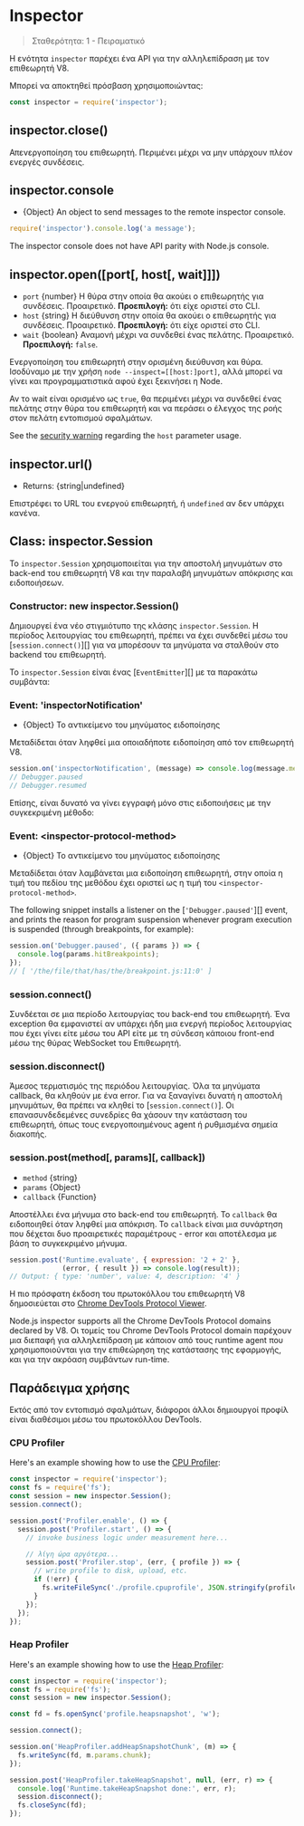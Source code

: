 # Inspector

<!--introduced_in=v8.0.0-->

> Σταθερότητα: 1 - Πειραματικό

Η ενότητα `inspector` παρέχει ένα API για την αλληλεπίδραση με τον επιθεωρητή V8.

Μπορεί να αποκτηθεί πρόσβαση χρησιμοποιώντας:

```js
const inspector = require('inspector');
```

## inspector.close()

Απενεργοποίηση του επιθεωρητή. Περιμένει μέχρι να μην υπάρχουν πλέον ενεργές συνδέσεις.

## inspector.console

* {Object} An object to send messages to the remote inspector console.

```js
require('inspector').console.log('a message');
```

The inspector console does not have API parity with Node.js console.

## inspector.open([port[, host[, wait]]])

* `port` {number} Η θύρα στην οποία θα ακούει ο επιθεωρητής για συνδέσεις. Προαιρετικό. **Προεπιλογή:** ότι είχε οριστεί στο CLI.
* `host` {string} Η διεύθυνση στην οποία θα ακούει ο επιθεωρητής για συνδέσεις. Προαιρετικό. **Προεπιλογή:** ότι είχε οριστεί στο CLI.
* `wait` {boolean} Αναμονή μέχρι να συνδεθεί ένας πελάτης. Προαιρετικό. **Προεπιλογή:** `false`.

Ενεργοποίηση του επιθεωρητή στην ορισμένη διεύθυνση και θύρα. Ισοδύναμο με την χρήση `node
--inspect=[[host:]port]`, αλλά μπορεί να γίνει και προγραμματιστικά αφού έχει ξεκινήσει η Node.

Αν το wait είναι ορισμένο ως `true`, θα περιμένει μέχρι να συνδεθεί ένας πελάτης στην θύρα του επιθεωρητή και να περάσει ο έλεγχος της ροής στον πελάτη εντοπισμού σφαλμάτων.

See the [security warning](cli.html#inspector_security) regarding the `host` parameter usage.

## inspector.url()

* Returns: {string|undefined}

Επιστρέφει το URL του ενεργού επιθεωρητή, ή `undefined` αν δεν υπάρχει κανένα.

## Class: inspector.Session

Το `inspector.Session` χρησιμοποιείται για την αποστολή μηνυμάτων στο back-end του επιθεωρητή V8 και την παραλαβή μηνυμάτων απόκρισης και ειδοποιήσεων.

### Constructor: new inspector.Session()
<!-- YAML
added: v8.0.0
-->

Δημιουργεί ένα νέο στιγμιότυπο της κλάσης `inspector.Session`. Η περίοδος λειτουργίας του επιθεωρητή, πρέπει να έχει συνδεθεί μέσω του [`session.connect()`][] για να μπορέσουν τα μηνύματα να σταλθούν στο backend του επιθεωρητή.

Το `inspector.Session` είναι ένας [`EventEmitter`][] με τα παρακάτω συμβάντα:

### Event: 'inspectorNotification'
<!-- YAML
added: v8.0.0
-->

* {Object} Το αντικείμενο του μηνύματος ειδοποίησης

Μεταδίδεται όταν ληφθεί μια οποιαδήποτε ειδοποίηση από τον επιθεωρητή V8.

```js
session.on('inspectorNotification', (message) => console.log(message.method));
// Debugger.paused
// Debugger.resumed
```

Επίσης, είναι δυνατό να γίνει εγγραφή μόνο στις ειδοποιήσεις με την συγκεκριμένη μέθοδο:

### Event: &lt;inspector-protocol-method&gt;
<!-- YAML
added: v8.0.0
-->

* {Object} Το αντικείμενο του μηνύματος ειδοποίησης

Μεταδίδεται όταν λαμβάνεται μια ειδοποίηση επιθεωρητή, στην οποία η τιμή του πεδίου της μεθόδου έχει οριστεί ως η τιμή του `<inspector-protocol-method>`.

The following snippet installs a listener on the [`'Debugger.paused'`][] event, and prints the reason for program suspension whenever program execution is suspended (through breakpoints, for example):

```js
session.on('Debugger.paused', ({ params }) => {
  console.log(params.hitBreakpoints);
});
// [ '/the/file/that/has/the/breakpoint.js:11:0' ]
```

### session.connect()
<!-- YAML
added: v8.0.0
-->

Συνδέεται σε μια περίοδο λειτουργίας του back-end του επιθεωρητή. Ένα exception θα εμφανιστεί αν υπάρχει ήδη μια ενεργή περίοδος λειτουργίας που έχει γίνει είτε μέσω του API είτε με τη σύνδεση κάποιου front-end μέσω της θύρας WebSocket του Επιθεωρητή.

### session.disconnect()
<!-- YAML
added: v8.0.0
-->

Άμεσος τερματισμός της περιόδου λειτουργίας. Όλα τα μηνύματα callback, θα κληθούν με ένα error. Για να ξαναγίνει δυνατή η αποστολή μηνυμάτων, θα πρέπει να κληθεί το [`session.connect()`]. Οι επανασυνδεδεμένες συνεδρίες θα χάσουν την κατάσταση του επιθεωρητή, όπως τους ενεργοποιημένους agent ή ρυθμισμένα σημεία διακοπής.

### session.post(method\[, params\]\[, callback\])
<!-- YAML
added: v8.0.0
-->

* `method` {string}
* `params` {Object}
* `callback` {Function}

Αποστέλλει ένα μήνυμα στο back-end του επιθεωρητή. Το `callback` θα ειδοποιηθεί όταν ληφθεί μια απόκριση. To `callback` είναι μια συνάρτηση που δέχεται δυο προαιρετικές παραμέτρους - error και αποτέλεσμα με βάση το συγκεκριμένο μήνυμα.

```js
session.post('Runtime.evaluate', { expression: '2 + 2' },
             (error, { result }) => console.log(result));
// Output: { type: 'number', value: 4, description: '4' }
```

Η πιο πρόσφατη έκδοση του πρωτοκόλλου του επιθεωρητή V8 δημοσιεύεται στο [Chrome DevTools Protocol Viewer](https://chromedevtools.github.io/devtools-protocol/v8/).

Node.js inspector supports all the Chrome DevTools Protocol domains declared by V8. Οι τομείς του Chrome DevTools Protocol domain παρέχουν μια διεπαφή για αλληλεπίδραση με κάποιον από τους runtime agent που χρησιμοποιούνται για την επιθεώρηση της κατάστασης της εφαρμογής, και για την ακρόαση συμβάντων run-time.

## Παράδειγμα χρήσης

Εκτός από τον εντοπισμό σφαλμάτων, διάφοροι άλλοι δημιουργοί προφίλ είναι διαθέσιμοι μέσω του πρωτοκόλλου DevTools.

### CPU Profiler

Here's an example showing how to use the [CPU Profiler](https://chromedevtools.github.io/devtools-protocol/v8/Profiler):

```js
const inspector = require('inspector');
const fs = require('fs');
const session = new inspector.Session();
session.connect();

session.post('Profiler.enable', () => {
  session.post('Profiler.start', () => {
    // invoke business logic under measurement here...

    // λίγη ώρα αργότερα...
    session.post('Profiler.stop', (err, { profile }) => {
      // write profile to disk, upload, etc.
      if (!err) {
        fs.writeFileSync('./profile.cpuprofile', JSON.stringify(profile));
      }
    });
  });
});
```

### Heap Profiler

Here's an example showing how to use the [Heap Profiler](https://chromedevtools.github.io/devtools-protocol/v8/HeapProfiler):

```js
const inspector = require('inspector');
const fs = require('fs');
const session = new inspector.Session();

const fd = fs.openSync('profile.heapsnapshot', 'w');

session.connect();

session.on('HeapProfiler.addHeapSnapshotChunk', (m) => {
  fs.writeSync(fd, m.params.chunk);
});

session.post('HeapProfiler.takeHeapSnapshot', null, (err, r) => {
  console.log('Runtime.takeHeapSnapshot done:', err, r);
  session.disconnect();
  fs.closeSync(fd);
});
```

